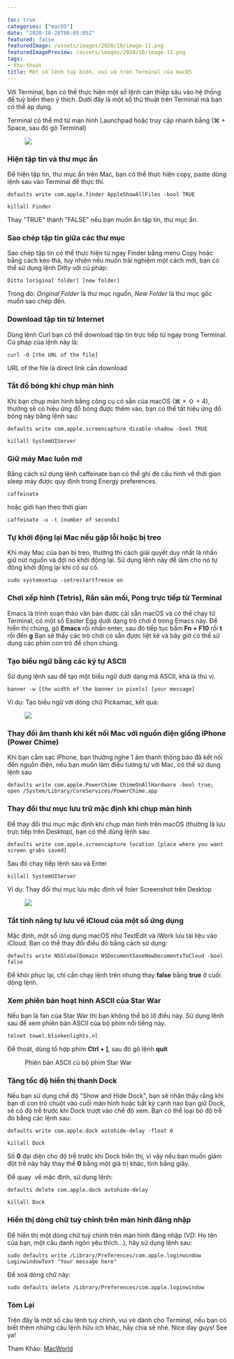 ```yaml
---

toc: true
categories: ["macOS"]
date: "2020-10-28T06:05:05Z"
featured: false
featuredImage: /assets/images/2020/10/image-11.png
featuredImagePreview: /assets/images/2020/10/image-11.png
tags:
- thu-thuat
title: Một số lệnh tuỳ biến, vui vẻ trên Terminal của macOS
---
```


Với Terminal, bạn có thể thực hiện một số lệnh can thiệp sâu vào hệ thống để tuỳ biến theo ý thích. Dưới đây là một số thủ thuật trên Terminal mà bạn có thể áp dụng.

Terminal có thể mở từ màn hình Launchpad hoặc truy cập nhanh bằng (⌘ + Space, sau đó gõ Terminal)

<figure class="kg-card kg-image-card"><img src="/assets/images/2020/10/image-11.png" class="kg-image"  sizes="(min-width: 720px) 720px"></figure>

### Hiện tập tin và thư mục ẩn

Để hiện tập tin, thư mục ẩn trên Mac, bạn có thể thực hiện copy, paste dòng lệnh sau vào Terminal để thực thi.

    defaults write com.apple.finder AppleShowAllFiles -bool TRUE
    
    killall Finder
    

Thay "TRUE" thành "FALSE" nếu bạn muốn ẩn tập tin, thư mục ẩn.

### Sao chép tập tin giữa các thư mục

Sao chép tập tin có thể thực hiện từ ngay Finder bằng menu Copy hoặc bằng cách kéo thả, tuy nhiên nếu muốn trải nghiệm một cách mới, bạn có thể sử dụng lệnh Ditty với cú pháp:

    Ditto [original folder] [new folder]

Trong đó: _Original Folder_ là thư mục nguồn, _New Folder_ là thư mục gốc muốn sao chép đến.

### Download tập tin từ Internet

Dùng lệnh Curl bạn có thể download tập tin trực tiếp từ ngay trong Terminal. Cú pháp của lệnh này là:

    curl -O [the URL of the file]

URL of the file là direct link cần download

### Tắt đổ bóng khi chụp màn hình

Khi bạn chụp màn hình bằng công cụ có sẵn của macOS (⌘ + ⇧ + 4), thường sẽ có hiệu ứng đổ bóng được thêm vào, bạn có thể tắt hiệu ứng đổ bóng này bằng lệnh sau:

    defaults write com.apple.screencapture disable-shadow -bool TRUE
    
    killall SystemUIServer

### Giữ máy Mac luôn mở

Bằng cách sử dụng lệnh caffeinate bạn có thể ghi đè cấu hình về thời gian sleep máy được quy định trong Energy preferences.

    caffeinate

hoặc giới hạn theo thời gian

    caffeinate -u -t [number of seconds]

### Tự khởi động lại Mac nếu gặp lỗi hoặc bị treo

Khi máy Mac của bạn bị treo, thường thì cách giải quyết duy nhất là nhấn giữ nút nguồn và đợi nó khởi động lại. Sử dụng lệnh này để làm cho nó tự động khởi động lại khi có sự cố.

    sudo systemsetup -setrestartfreeze on

### Chơi xếp hình (Tetris), Rắn săn mồi, Pong trực tiếp từ Terminal

Emacs là trình soạn thảo văn bản được cài sẵn macOS và có thể chạy từ Terminal, có một số Easter Egg dưới dạng trò chơi ở trong Emacs này. Để hiển thị chúng, gõ **Emacs** rồi nhấn enter, sau đó tiếp tục bấm **Fn + F10** rồi **t** rồi đến **g** Bạn sẽ thấy các trò chơi có sẵn được liệt kê và bây giờ có thể sử dụng các phím con trỏ để chọn chúng.

### Tạo biểu ngữ bằng các ký tự ASCII

Sử dụng lệnh sau để tạo một biểu ngữ dưới dạng mã ASCII, khá là thú vị.

    banner -w [the width of the banner in pixels] [your message]

Ví dụ: Tạo biểu ngữ với dòng chữ Pickamac, kết quả:

<figure class="kg-card kg-image-card"><img src="/assets/images/2020/10/image-9.png" class="kg-image"  sizes="(min-width: 720px) 720px"></figure>

### Thay đổi âm thanh khi kết nối Mac với nguồn điện giống iPhone (Power Chime)

Khi bạn cắm sạc iPhone, bạn thường nghe 1 âm thanh thông báo đã kết nối đến nguồn điện, nếu bạn muốn làm điều tương tự với Mac, có thể sử dụng lệnh sau

    defaults write com.apple.PowerChime ChimeOnAllHardware -bool true; open /System/Library/CoreServices/PowerChime.app

### Thay đổi thư mục lưu trữ mặc định khi chụp màn hình

Để thay đổi thư mục mặc định khi chụp màn hình trên macOS (thường là lưu trực tiếp trên Desktop), bạn có thể dùng lệnh sau:

    defaults write com.apple.screencapture location [place where you want screen grabs saved]

Sau đó chạy tiếp lệnh sau và Enter

    killall SystemUIServer

Ví dụ: Thay đổi thư mục lưu mặc định về foler Screenshot trên Desktop

<figure class="kg-card kg-image-card"><img src="/assets/images/2020/10/image-10.png" class="kg-image"  sizes="(min-width: 720px) 720px"></figure>

### Tắt tính năng tự lưu về iCloud của một số ứng dụng

Mặc định, một số ứng dụng macOS như TextEdit và iWork lưu tài liệu vào iCloud. Bạn có thể thay đổi điều đó bằng cách sử dụng:

    defaults write NSGlobalDomain NSDocumentSaveNewDocumentsToCloud -bool false
    

Để khôi phục lại, chỉ cần chạy lệnh trên nhưng thay **false** bằng **true** ở cuối dòng lệnh.

### Xem phiên bản hoạt hình ASCII của Star War

Nếu bạn là fan của Star War thì bạn không thể bỏ lỡ điều này. Sử dụng lênh sau để xem phiên bản ASCII của bộ phim nổi tiếng này.

    telnet towel.blinkenlights.nl

Để thoát, dùng tổ hợp phím **Ctrl + ]**, sau đó gõ lệnh **quit**

<figure class="kg-card kg-image-card kg-card-hascaption"><img src="/assets/images/2020/10/starwar-ascii.gif" class="kg-image" alt><figcaption class="text-center">Phiên bản ASCII củ bộ phim Star War</figcaption></figure>

### Tăng tốc độ hiển thị thanh Dock

Nếu bạn sử dụng chế độ "Show and Hide Dock", bạn sẽ nhận thấy rằng khi bạn di con trỏ chuột vào cuối màn hình hoặc bất kỳ cạnh nào bạn giữ Dock, sẽ có độ trễ trước khi Dock trượt vào chế độ xem. Bạn có thể loại bỏ độ trễ đó bằng các lệnh sau:

    defaults write com.apple.dock autohide-delay -float 0
    
    killall Dock

Số **0** đại diện cho độ trễ trước khi Dock hiển thị, vì vậy nếu bạn muốn giảm đột trễ này hãy thay thế **0** bằng một giá trị khác, tính bằng giây.

Để quay &nbsp;về mặc định, sử dụng lệnh:

    defaults delete com.apple.dock autohide-delay
    
    killall Dock

### Hiển thị dòng chữ tuỳ chỉnh trên màn hình đăng nhập

Để hiển thị một dòng chữ tuỳ chỉnh trên màn hình đăng nhập (VD: Họ tên của bạn, một câu danh ngôn yêu thích...), hãy sử dụng lệnh sau:

    sudo defaults write /Library/Preferences/com.apple.loginwindow LoginwindowText "Your message here"

Để xoá dòng chữ này:

    sudo defaults delete /Library/Preferences/com.apple.loginwindow

### Tóm Lại

Trên đây là một số câu lệnh tuỳ chỉnh, vui vẻ dành cho Terminal, nếu bạn có biết thêm những câu lệnh hữu ích khác, hãy chia sẻ nhé. Nice day guys! See ya!

Tham Khảo: [MacWorld](https://www.macworld.co.uk/how-to/mac-terminal-projects-tutorial-3613813/)

